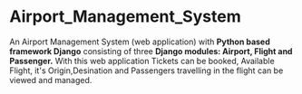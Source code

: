 # Airport_Management_System
An Airport Management System (web application) with **Python based framework Django** consisting of three **Django modules: Airport, Flight and Passenger.**
With this web application Tickets can be booked, Available Flight, it's Origin,Desination and Passengers travelling in the flight can be viewed and managed.

